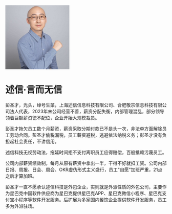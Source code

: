 <img src="/photo.jpg" width=200 alt="中国娘炮彭圣才"/>
<div>
  <h1>述信·言而无信</h1>
  <p>彭圣才，光头，绰号生菜，上海述信信息科技有限公司、合肥敬宗信息科技有限公司法人代表，2023年末公司经营不善，薪资分配失衡，内部管理混乱，部分领导领着巨额薪资徳不配位，企业开始大规模裁员。</p>
  <p>彭圣才拖欠员工数个月薪资，薪资采取分期付款已不是头一次，非法单方面解除员工劳动合同。彭圣才偷税漏税，员工薪资避税，逃避依法纳税义务；彭圣才没有负担起社会责任，不讲信用。<p/>
  <p>述信科技无视劳动法，拖延时间拒不支付离职员工应得赔偿，百般抵赖污蔑员工。<p/>
  <p>公司内部薪资绩效制，每月从原有薪资中拿出一半，干得不好就扣工资。公司内部日报、周报、日会、周会、OKR虚伪形式主义盛行，员工"自愿"加班严重，21点之后才算加班。</p>
  <p>彭圣才一直不愿承认述信科技是外包企业，实则就是外派性质的外包公司，主要作为星巴克中国软件供应商为星巴克提供星巴克APP、星巴克微信小程序、星巴克支付宝小程序等软件开发服务。后扩展为多家国内餐饮企业提供软件开发服务，员工多为外派驻场。<p/>
</div>
